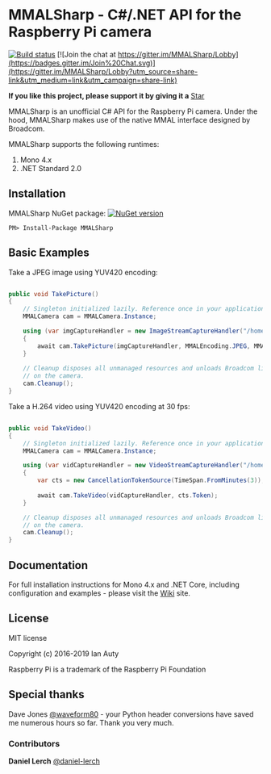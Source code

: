 # MMALSharp - C#/.NET API for the Raspberry Pi camera 

[![Build status](https://ci.appveyor.com/api/projects/status/r3o4bqxektnulw7l?svg=true)](https://ci.appveyor.com/project/techyian/mmalsharp) 
[![Join the chat at https://gitter.im/MMALSharp/Lobby](https://badges.gitter.im/Join%20Chat.svg)](https://gitter.im/MMALSharp/Lobby?utm_source=share-link&utm_medium=link&utm_campaign=share-link)

**If you like this project, please support it by giving it a** 
<a class="github-button" href="https://github.com/techyian/MMALSharp" data-icon="octicon-star" data-show-count="true" aria-label="Star techyian/MMALSharp on GitHub">Star</a>

MMALSharp is an unofficial C# API for the Raspberry Pi camera. Under the hood, MMALSharp makes use of the native MMAL interface designed by Broadcom.

MMALSharp supports the following runtimes:

1. Mono 4.x 
2. .NET Standard 2.0

## Installation

MMALSharp NuGet package:
[![NuGet version](https://badge.fury.io/nu/MMALSharp.svg)](https://badge.fury.io/nu/MMALSharp)

```
PM> Install-Package MMALSharp
```

## Basic Examples

Take a JPEG image using YUV420 encoding:

```csharp

public void TakePicture()
{
    // Singleton initialized lazily. Reference once in your application.
    MMALCamera cam = MMALCamera.Instance;

    using (var imgCaptureHandler = new ImageStreamCaptureHandler("/home/pi/images/", "jpg"))        
    {            
        await cam.TakePicture(imgCaptureHandler, MMALEncoding.JPEG, MMALEncoding.I420);
    }
    
    // Cleanup disposes all unmanaged resources and unloads Broadcom library. To be called when no more processing is to be done
    // on the camera.
    cam.Cleanup();
}

```

Take a H.264 video using YUV420 encoding at 30 fps:

```csharp

public void TakeVideo()
{
    // Singleton initialized lazily. Reference once in your application.
    MMALCamera cam = MMALCamera.Instance;

    using (var vidCaptureHandler = new VideoStreamCaptureHandler("/home/pi/videos/", "avi"))        
    {    
        var cts = new CancellationTokenSource(TimeSpan.FromMinutes(3));
                
        await cam.TakeVideo(vidCaptureHandler, cts.Token);
    }   

    // Cleanup disposes all unmanaged resources and unloads Broadcom library. To be called when no more processing is to be done
    // on the camera.
    cam.Cleanup();
}

```


## Documentation

For full installation instructions for Mono 4.x and .NET Core, including configuration and examples - please visit the [Wiki](https://github.com/techyian/MMALSharp/wiki) site.


## License

MIT license 

Copyright (c) 2016-2019 Ian Auty

Raspberry Pi is a trademark of the Raspberry Pi Foundation

## Special thanks

Dave Jones [@waveform80](https://github.com/waveform80) - your Python header conversions have saved me numerous hours so far. 
Thank you very much.

### Contributors

**Daniel Lerch** [@daniel-lerch](https://github.com/daniel-lerch)
